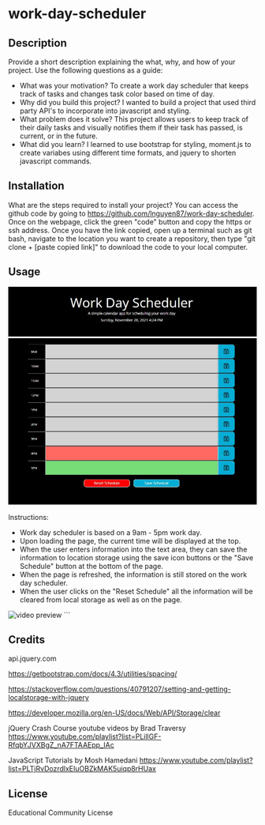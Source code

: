 # work-day-scheduler
## Description
Provide a short description explaining the what, why, and how of your project. Use the following questions as a guide:
- What was your motivation? To create a work day scheduler that keeps track of tasks and changes task color based on time of day. 
- Why did you build this project? I wanted to build a project that used third party API's to incorporate into javascript and styling. 
- What problem does it solve? This project allows users to keep track of their daily tasks and visually notifies them if their task has passed, is current, or in the future. 
- What did you learn? I learned to use bootstrap for styling, moment.js to create variabes using different time formats, and jquery to shorten javascript commands. 
## Installation
What are the steps required to install your project? You can access the github code by going to https://github.com/lnguyen87/work-day-scheduler. Once on the webpage, click the green "code" button and copy the https or ssh address. Once you have the link copied, open up a terminal such as git bash, navigate to the location you want to create a repository, then type "git clone + [paste copied link]" to download the code to your local computer. 
## Usage
![workday scheduler preview](assets/images/screenshot.jpg)

Instructions:
- Work day scheduler is based on a 9am - 5pm work day.
- Upon loading the page, the current time will be displayed at the top.
- When the user enters information into the text area, they can save the information to location storage using the save icon buttons or the "Save Schedule" button at the bottom of the page.
- When the page is refreshed, the information is still stored on the work day scheduler.
- When the user clicks on the "Reset Schedule" all the information will be cleared from local storage as well as on the page.

![video preview](assets/images/sample.gif)
    ```
## Credits
api.jquery.com

https://getbootstrap.com/docs/4.3/utilities/spacing/

https://stackoverflow.com/questions/40791207/setting-and-getting-localstorage-with-jquery

https://developer.mozilla.org/en-US/docs/Web/API/Storage/clear

jQuery Crash Course youtube videos by Brad Traversy
https://www.youtube.com/playlist?list=PLillGF-RfqbYJVXBgZ_nA7FTAAEpp_IAc

JavaScript Tutorials by Mosh Hamedani
https://www.youtube.com/playlist?list=PLTjRvDozrdlxEIuOBZkMAK5uiqp8rHUax

## License
Educational Community License